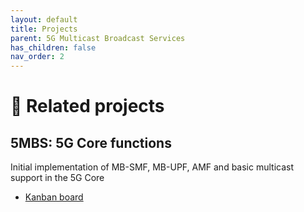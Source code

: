 ```yaml
---
layout: default
title: Projects
parent: 5G Multicast Broadcast Services
has_children: false
nav_order: 2
---
```


# 🚧 Related projects

## 5MBS: 5G Core functions

Initial implementation of MB-SMF, MB-UPF, AMF and basic multicast support in the 5G Core
* [Kanban board](https://github.com/orgs/5G-MAG/projects/19)
